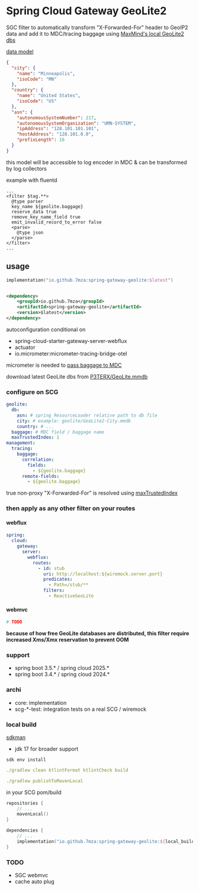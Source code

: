 # Spring Cloud Gateway GeoLite2

SGC filter to automatically transform "X-Forwarded-For" header to GeoIP2 data and add it to MDC/tracing baggage
using [MaxMind's local GeoLite2 dbs](https://github.com/P3TERX/GeoLite.mmdb)

[data model](./core/src/main/kotlin/io/github/hamza/geolite/Models.kt)

```json
{
  "city": {
    "name": "Minneapolis",
    "isoCode": "MN"
  },
  "country": {
    "name": "United States",
    "isoCode": "US"
  },
  "asn": {
    "autonomousSystemNumber": 217,
    "autonomousSystemOrganization": "UMN-SYSTEM",
    "ipAddress": "128.101.101.101",
    "hostAddress": "128.101.0.0",
    "prefixLength": 16
  }
}
```

this model will be accessible to log encoder in MDC & can be transformed by log collectors

example with fluentd

```text
...
<filter $tag.**>
  @type parser
  key_name ${geolite.baggage}
  reserve_data true
  remove_key_name_field true
  emit_invalid_record_to_error false
  <parse>
    @type json
  </parse>
</filter>
...
```

## usage

```kotlin
implementation("io.github.7mza:spring-gateway-geolite:$latest")
```

```xml

<dependency>
    <groupId>io.github.7mza</groupId>
    <artifactId>spring-gateway-geolite</artifactId>
    <version>$latest</version>
</dependency>
```

autoconfiguration conditional on

* spring-cloud-starter-gateway-server-webflux
* actuator
* io.micrometer:micrometer-tracing-bridge-otel

micrometer is needed to [pass baggage to
MDC](https://docs.spring.io/spring-boot/reference/actuator/tracing.html#actuator.micrometer-tracing.baggage)

download latest GeoLite dbs from [P3TERX/GeoLite.mmdb](https://github.com/P3TERX/GeoLite.mmdb)

### configure on SCG

```yaml
geolite:
  db:
    asn: # spring ResourceLoader relative path to db file
    city: # example: geolite/GeoLite2-City.mmdb
    country: # ...
  baggage: # MDC field / baggage name
  maxTrustedIndex: 1
management:
  tracing:
    baggage:
      correlation:
        fields:
          - ${geolite.baggage}
      remote-fields:
        - ${geolite.baggage}
```

true non-proxy "X-Forwarded-For" is resolved
using [maxTrustedIndex](https://docs.spring.io/spring-cloud-gateway/reference/spring-cloud-gateway-server-webflux/request-predicates-factories.html#modifying-the-way-remote-addresses-are-resolved)

### then apply as any other filter on your routes

#### webflux

```yaml
spring:
  cloud:
    gateway:
      server:
        webflux:
          routes:
            - id: stub
              uri: http://localhost:${wiremock.server.port}
              predicates:
                - Path=/stub/**
              filters:
                - ReactiveGeoLite
```

#### webmvc

```yml
# TODO
```

**because of how free GeoLite databases are distributed, this filter require increased Xms/Xmx reservation to prevent
OOM**

### support

* spring boot 3.5.* / spring cloud 2025.*
* spring boot 3.4.* / spring cloud 2024.*

### archi

* core: implementation
* scg-*-test: integration tests on a real SCG / wiremock

### local build

[sdkman](https://sdkman.io)

* jdk 17 for broader support

```shell
sdk env install
```

```yaml
./gradlew clean ktlintFormat ktlintCheck build
```

```yaml
./gradlew publishToMavenLocal
```

in your SCG pom/build

```kotlin
repositories {
    // ...
    mavenLocal()
}

dependencies {
    // ...
    implementation("io.github.7mza:spring-gateway-geolite:${local_build_version}")
}
```

### TODO

- SGC webmvc
- cache auto plug